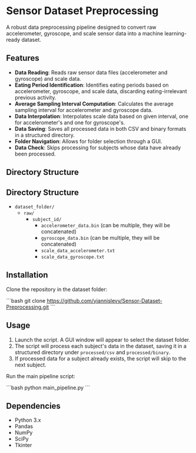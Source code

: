# Sensor Dataset Preprocessing

A robust data preprocessing pipeline designed to convert raw accelerometer, gyroscope, and scale sensor data into a machine learning-ready dataset.

## Features

- **Data Reading**: Reads raw sensor data files (accelerometer and gyroscope) and scale data.
- **Eating Period Identification**: Identifies eating periods based on accelerometer, gyroscope, and scale data, discarding eating-irrelevant previous activity.
- **Average Sampling Interval Computation**: Calculates the average sampling interval for accelerometer and gyroscope data.
- **Data Interpolation**: Interpolates scale data based on given interval, one for accelerometer's and one for gyroscope's.
- **Data Saving**: Saves all processed data in both CSV and binary formats in a structured directory.
- **Folder Navigation**: Allows for folder selection through a GUI.
- **Data Check**: Skips processing for subjects whose data have already been processed.

## Directory Structure

## Directory Structure

- `dataset_folder/`
  - `raw/`
    - `subject_id/`
      - `accelerometer_data.bin` (can be multiple, they will be concatenated)
      - `gyroscope_data.bin` (can be multiple, they will be concatenated)
      - `scale_data_accelerometer.txt`
      - `scale_data_gyroscope.txt`



## Installation

Clone the repository in the dataset folder:

\```bash
git clone https://github.com/yiannislevy/Sensor-Dataset-Preprocessing.git 
\```

## Usage

1. Launch the script. A GUI window will appear to select the dataset folder.
2. The script will process each subject's data in the dataset, saving it in a structured directory under `processed/csv` and `processed/binary`.
3. If processed data for a subject already exists, the script will skip to the next subject.

Run the main pipeline script:

\```bash
python main_pipeline.py
\```

## Dependencies

- Python 3.x
- Pandas
- NumPy
- SciPy
- Tkinter
